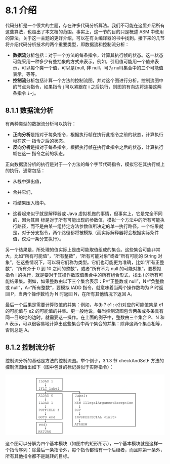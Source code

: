 # 8.1 介绍

代码分析是一个很大的主题，存在许多代码分析算法。我们不可能在这里介绍所有这些算法，也超出了本文档的范围。事实上，这一节的目的只是概述 ASM 中使用的算法。关于这一主题的更好介绍，可以在有关编译器的书中找到。接下来的几节将介绍代码分析技术的两个重要类型，即数据流和控制流分析：

- **数据流**分析包括：对于一个方法的每条指令，计算其执行帧的状态。这一状态可能采用一种多少有些抽象的方式来表示。例如，引用值可能用一个值来表示，可以每个类一个值，可以是{null, 非 null，可为 null}集合中的三个可能值表示，等等。
- **控制流**分析包括计算一个方法的控制流图，并对这个图进行分析。控制流图中的节点为指令，如果指令 j 可以紧跟在 i 之后执行，则图的有向边将连接这两条指令 `i→j`。

## 8.1.1 数据流分析

有两种类型的数据流分析可以执行：

- **正向分析**是指对于每条指令，根据执行帧在执行此指令之前的状态，计算执行帧在这一 指令之后的状态。
- **反向分析**是指对于每条指令，根据执行帧在执行此指令之后的状态，计算执行帧在这一 指令之前的状态。

正向数据流分析的执行是对于一个方法的每个字节代码指令，模拟它在其执行帧上的执行，通常包括：

- 从栈中弹出值，
- 合并它们，
- 将结果压入栈中。

- 这看起来似乎就是解释器或 Java 虚拟机做的事情，但事实上，它是完全不同的，因为其目 标是对于所有可能出现的参数值，模拟一个方法中的所有可能执行路径，而不是由某一组特定方法参数值所决定的单一执行路径。一个结果就是，对于分支指令，两个路径都将被模拟（而实际解释器将会根据实际条件值，仅沿一条分支执行）。

另一个结果是，所处理的值实际上是由可能取值组成的集合。这些集合可能非常大，比如“所有可能值”，“所有整数”，“所有可能对象”或者“所有可能的 String 对象”，在这些情况下，可以将它们称为类型。它们也可能更为准确，比如“所有正整数”，“所有介于 0 到 10 之间的整数”，或者“所有不为 null 的可能对象”。要模拟指令 i 的执行，就是要对于其操作数取值集合中的所有组合形式，找出 i 的所有可能结果集。例如，如果整数由以下三个集合表示：P=“正整数或 null”，N=“负整数或 null”，A=“所有整数”，要模拟 IADD 指令，就意味着当两个操作数均为 P 时返回 P，当两个操作数均为 N 时返回 N，在所有其他情况下返回 A。

最后一个后果是需要计算取值的并集：例如，与(b ? e1 : e2)对应的可能值集是 e1 的可能值与 e2 的可能值的并集。更一般地说，每当控制流图包含两条或多条具有同一目的地的边时，就需要这一操作。在上面的例子中，整数由三个集合 P、N 和 A 表示，可以很容易地计算出这些集合中两个集合的并集：除非这两个集合相等，否则总是 A。

## 8.1.2 控制流分析

控制流分析的基础是方法的控制流图。举个例子，3.1.3 节 checkAndSetF 方法的控制流图给出如下（图中包含的标记类似于实际指令）：

![](res\8.1介绍.md\f3a89d90-4fb1-480a-b8f5-bfcea8bce6f1.jpg)

这个图可以分解为四个基本模块（如图中的矩形所示），一个基本模块就是这样一个指令序列：除最后一条指令外，每个指令都恰有一个后继者，而且除第一条外，所有其他指令都不是跳转的目标。